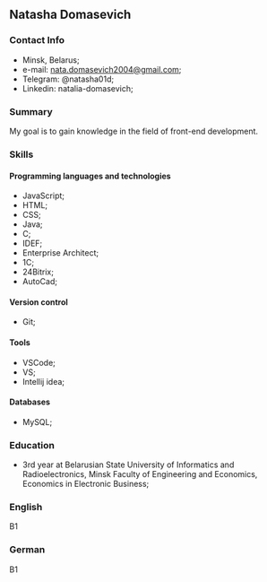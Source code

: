 ## Natasha Domasevich

### Contact Info
* Minsk, Belarus;
* e-mail: nata.domasevich2004@gmail.com;
* Telegram: @natasha01d;
* Linkedin: natalia-domasevich;

### Summary
My goal is to gain knowledge in the field of front-end development.

### Skills
#### Programming languages and technologies
* JavaScript;
* HTML;
* CSS;
* Java;
* C;
* IDEF;
* Enterprise Architect;
* 1C;
* 24Bitrix;
* AutoCad;

#### Version control
* Git;

#### Tools
* VSCode;
* VS;
* Intellij idea;

#### Databases
* MySQL;

### Education
* 3rd year at Belarusian State University of Informatics and Radioelectronics, Minsk
Faculty of Engineering and Economics, Economics in Electronic Business;

### English
B1

### German
B1
